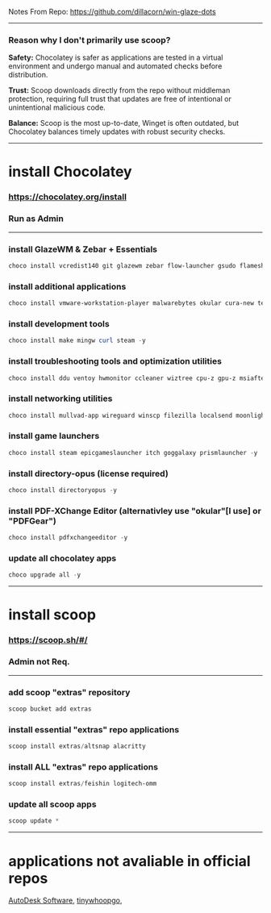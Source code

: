 Notes From Repo: https://github.com/dillacorn/win-glaze-dots

---

### Reason why I don't primarily use scoop?

**Safety:** Chocolatey is safer as applications are tested in a virtual environment and undergo manual and automated checks before distribution.

**Trust:** Scoop downloads directly from the repo without middleman protection, requiring full trust that updates are free of intentional or unintentional malicious code.

**Balance:** Scoop is the most up-to-date, Winget is often outdated, but Chocolatey balances timely updates with robust security checks.

---

# install Chocolatey
### https://chocolatey.org/install
### **Run as Admin**

---

### install GlazeWM & Zebar + Essentials
```powershell
choco install vcredist140 git glazewm zebar flow-launcher gsudo flameshot powertoys eartrumpet winspy wingetui fastfetch micro nircmd 7zip notepadplusplus everything qimgv mpv -y
```

### install additional applications
```powershell
choco install vmware-workstation-player malwarebytes okular cura-new telegram dorion ungoogled-chromium librewolf keepassxc bitwarden teamviewer krita shotcut gimp qbittorrent screentogif spotify betaflight-configurator obs-studio files flac -y
```

### install development tools
```powershell
choco install make mingw curl steam -y
```

### install troubleshooting tools and optimization utilities
```powershell
choco install ddu ventoy hwmonitor ccleaner wiztree cpu-z gpu-z msiafterburner -y
```

### install networking utilities
```powershell
choco install mullvad-app wireguard winscp filezilla localsend moonlight sunshine obs-ndi -y
```

### install game launchers
```powershell
choco install steam epicgameslauncher itch goggalaxy prismlauncher -y
```

### install directory-opus (license required) 
```powershell
choco install directoryopus -y
```

### install PDF-XChange Editor (alternativley use "okular"[**I use**] or "PDFGear")
```powershell
choco install pdfxchangeeditor -y
```

### update all chocolatey apps
```powershell
choco upgrade all -y
```

---

# install scoop
### https://scoop.sh/#/
### **Admin not Req.**

---

### add scoop "extras" repository
```powershell
scoop bucket add extras
```

### install essential "extras" repo applications
```powershell
scoop install extras/altsnap alacritty
```

### install ALL "extras" repo applications
```powershell
scoop install extras/feishin logitech-omm
```

### update all scoop apps
```powershell
scoop update *
```

---

# applications not avaliable in official repos
[AutoDesk Software](https://manage.autodesk.com/login?t=/products), [tinywhoopgo](https://tinywhoopgo.com/),
